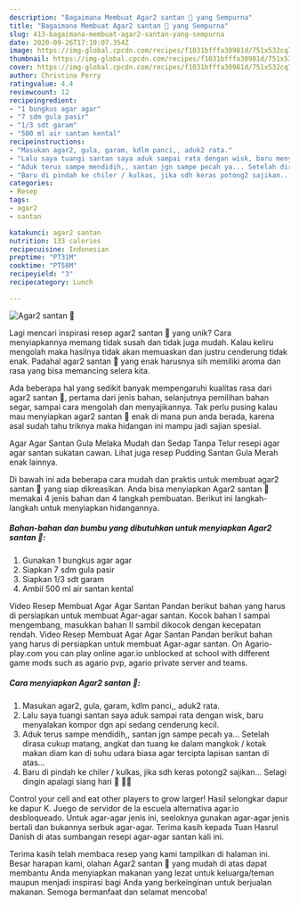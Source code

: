 ```yaml
---
description: "Bagaimana Membuat Agar2 santan 🍮 yang Sempurna"
title: "Bagaimana Membuat Agar2 santan 🍮 yang Sempurna"
slug: 413-bagaimana-membuat-agar2-santan-yang-sempurna
date: 2020-09-26T17:10:07.354Z
image: https://img-global.cpcdn.com/recipes/f1031bfffa30981d/751x532cq70/agar2-santan-🍮-foto-resep-utama.jpg
thumbnail: https://img-global.cpcdn.com/recipes/f1031bfffa30981d/751x532cq70/agar2-santan-🍮-foto-resep-utama.jpg
cover: https://img-global.cpcdn.com/recipes/f1031bfffa30981d/751x532cq70/agar2-santan-🍮-foto-resep-utama.jpg
author: Christina Perry
ratingvalue: 4.4
reviewcount: 12
recipeingredient:
- "1 bungkus agar agar"
- "7 sdm gula pasir"
- "1/3 sdt garam"
- "500 ml air santan kental"
recipeinstructions:
- "Masukan agar2, gula, garam, kdlm panci,, aduk2 rata."
- "Lalu saya tuangi santan saya aduk sampai rata dengan wisk, baru menyalakan kompor dgn api sedang cenderung kecil."
- "Aduk terus sampe mendidih,, santan jgn sampe pecah ya... Setelah dirasa cukup matang, angkat dan tuang ke dalam mangkok / kotak makan diam kan di suhu udara biasa agar tercipta lapisan santan di atas..."
- "Baru di pindah ke chiler / kulkas, jika sdh keras potong2 sajikan... Selagi dingin apalagi siang hari 🤤 🍮🍹"
categories:
- Resep
tags:
- agar2
- santan

katakunci: agar2 santan 
nutrition: 133 calories
recipecuisine: Indonesian
preptime: "PT31M"
cooktime: "PT58M"
recipeyield: "3"
recipecategory: Lunch

---
```



![Agar2 santan 🍮](https://img-global.cpcdn.com/recipes/f1031bfffa30981d/751x532cq70/agar2-santan-🍮-foto-resep-utama.jpg)

Lagi mencari inspirasi resep agar2 santan 🍮 yang unik? Cara menyiapkannya memang tidak susah dan tidak juga mudah. Kalau keliru mengolah maka hasilnya tidak akan memuaskan dan justru cenderung tidak enak. Padahal agar2 santan 🍮 yang enak harusnya sih memiliki aroma dan rasa yang bisa memancing selera kita.

Ada beberapa hal yang sedikit banyak mempengaruhi kualitas rasa dari agar2 santan 🍮, pertama dari jenis bahan, selanjutnya pemilihan bahan segar, sampai cara mengolah dan menyajikannya. Tak perlu pusing kalau mau menyiapkan agar2 santan 🍮 enak di mana pun anda berada, karena asal sudah tahu triknya maka hidangan ini mampu jadi sajian spesial.

Agar Agar Santan Gula Melaka Mudah dan Sedap Tanpa Telur resepi agar agar santan sukatan cawan. Lihat juga resep Pudding Santan Gula Merah enak lainnya.


Di bawah ini ada beberapa cara mudah dan praktis untuk membuat agar2 santan 🍮 yang siap dikreasikan. Anda bisa menyiapkan Agar2 santan 🍮 memakai 4 jenis bahan dan 4 langkah pembuatan. Berikut ini langkah-langkah untuk menyiapkan hidangannya.

<!--inarticleads1-->

##### Bahan-bahan dan bumbu yang dibutuhkan untuk menyiapkan Agar2 santan 🍮:

1. Gunakan 1 bungkus agar agar
1. Siapkan 7 sdm gula pasir
1. Siapkan 1/3 sdt garam
1. Ambil 500 ml air santan kental


Video Resep Membuat Agar Agar Santan Pandan berikut bahan yang harus di persiapkan untuk membuat Agar-agar santan. Kocok bahan I sampai mengembang, masukkan bahan II sambil dikocok dengan kecepatan rendah. Video Resep Membuat Agar Agar Santan Pandan berikut bahan yang harus di persiapkan untuk membuat Agar-agar santan. On Agario-play.com you can play online agar.io unblocked at school with different game mods such as agario pvp, agario private server and teams. 

<!--inarticleads2-->

##### Cara menyiapkan Agar2 santan 🍮:

1. Masukan agar2, gula, garam, kdlm panci,, aduk2 rata.
1. Lalu saya tuangi santan saya aduk sampai rata dengan wisk, baru menyalakan kompor dgn api sedang cenderung kecil.
1. Aduk terus sampe mendidih,, santan jgn sampe pecah ya... Setelah dirasa cukup matang, angkat dan tuang ke dalam mangkok / kotak makan diam kan di suhu udara biasa agar tercipta lapisan santan di atas...
1. Baru di pindah ke chiler / kulkas, jika sdh keras potong2 sajikan... Selagi dingin apalagi siang hari 🤤 🍮🍹


Control your cell and eat other players to grow larger! Hasil selongkar dapur ke dapur K. Juego de servidor de la escuela alternativa agar.io desbloqueado. Untuk agar-agar jenis ini, seeloknya gunakan agar-agar jenis bertali dan bukannya serbuk agar-agar. Terima kasih kepada Tuan Hasrul Danish di atas sumbangan resepi agar-agar santan kali ini. 

Terima kasih telah membaca resep yang kami tampilkan di halaman ini. Besar harapan kami, olahan Agar2 santan 🍮 yang mudah di atas dapat membantu Anda menyiapkan makanan yang lezat untuk keluarga/teman maupun menjadi inspirasi bagi Anda yang berkeinginan untuk berjualan makanan. Semoga bermanfaat dan selamat mencoba!
